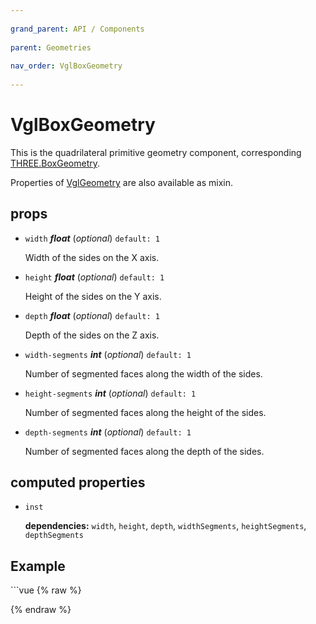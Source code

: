 ```yaml
---
          
grand_parent: API / Components
          
parent: Geometries
          
nav_order: VglBoxGeometry
          
---
```

# VglBoxGeometry 

This is the quadrilateral primitive geometry component,
corresponding [THREE.BoxGeometry](https://threejs.org/docs/index.html#api/geometries/BoxGeometry).

Properties of [VglGeometry](../core/vgl-geometry) are also available as mixin. 

## props 

- `width` ***float*** (*optional*) `default: 1` 

  Width of the sides on the X axis. 

- `height` ***float*** (*optional*) `default: 1` 

  Height of the sides on the Y axis. 

- `depth` ***float*** (*optional*) `default: 1` 

  Depth of the sides on the Z axis. 

- `width-segments` ***int*** (*optional*) `default: 1` 

  Number of segmented faces along the width of the sides. 

- `height-segments` ***int*** (*optional*) `default: 1` 

  Number of segmented faces along the height of the sides. 

- `depth-segments` ***int*** (*optional*) `default: 1` 

  Number of segmented faces along the depth of the sides. 

## computed properties 

- `inst` 

   **dependencies:** `width`, `height`, `depth`, `widthSegments`, `heightSegments`, `depthSegments` 



## Example
              
<div class="code-example"><div class="max-width-1-2">
                <vgl-box-geometry-example class="aspect-1618-1000"></vgl-box-geometry-example>
              
</div></div>
```vue
{% raw %}<template>
  <div>
    <vgl-renderer
      antialias
      camera="camera"
      scene="scene"
    >
      <vgl-scene name="scene">
        <vgl-box-geometry
          name="box"
          :width="width"
          :height="height"
          :depth="depth"
        />
        <vgl-mesh-standard-material name="std" />
        <vgl-mesh
          geometry="box"
          material="std"
        />
        <vgl-ambient-light color="#ffeecc" />
        <vgl-directional-light position="0 1 2" />
      </vgl-scene>
      <vgl-perspective-camera
        orbit-position="100 1 1"
        name="camera"
      />
    </vgl-renderer>

    <aside class="control-panel">
      <h3>Size</h3>
      <label>Width<input
        v-model="width"
        type="range"
      ></label>
      <label>Height<input
        v-model="height"
        type="range"
      ></label>
      <label>Depth<input
        v-model="depth"
        type="range"
      ></label>
    </aside>
  </div>
</template>

<script>
export default {
  data: () => ({
    width: 50,
    height: 50,
    depth: 50,
  }),
};
</script>
{% endraw %}
```
